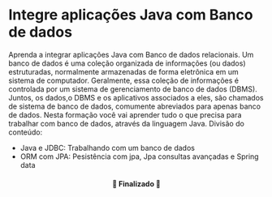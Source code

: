 # Integre aplicações Java com Banco de dados
Aprenda a integrar aplicações Java com Banco de dados relacionais.
Um banco de dados é uma coleção organizada de informações (ou dados) estruturadas, normalmente armazenadas de forma 
eletrônica em um sistema de computador. Geralmente, essa coleção de informações é controlada por um sistema de gerenciamento de banco de dados (DBMS). 
Juntos, os dados,o DBMS e os aplicativos associados a eles, são chamados de sistema de banco de dados, comumente abreviados para apenas banco de dados.
Nesta formação você vai aprender tudo o que precisa para trabalhar com banco de dados, através da linguagem Java.
Divisão do conteúdo:

- Java e JDBC: Trabalhando com um banco de dados
- ORM com JPA: Pesistência com jpa, Jpa consultas avançadas e Spring data

<h4 align="center"> 
	🚧 Finalizado 🚧
</h4>

